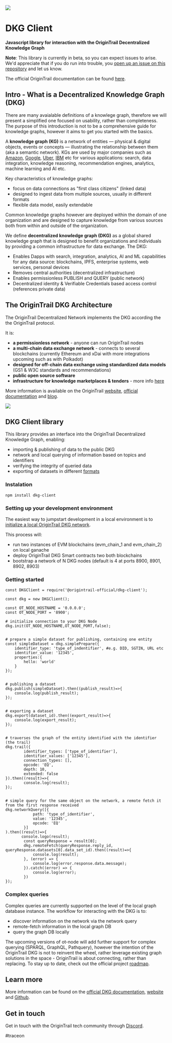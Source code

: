 ![](https://i.imgur.com/XkISdML.png)

# DKG Client

**Javascript library for interaction with the OriginTrail Decentralized Knowledge Graph**

**Note**: This library is currently in beta, so you can expect issues to arise. We'd appreciate that if you do run into trouble, you [open up an issue on this repository](https://github.com/OriginTrail/dkg-client/issues) and let us know. 

The official OriginTrail documentation can be found [here](https://docs.origintrail.io/en/latest/).


## Intro - What is a Decentralized Knowledge Graph (DKG)


There are many avaialable definitions of a knowlege graph, therefore we will present a simplified one focused on usability, rather than completeness. The purpose of this introduction is not to be a comprehensive guide for knowledge graphs, however it aims to get you started with the basics.

A **knowledge graph (KG)** is a network of entities — physical & digital objects, events or concepts — illustrating the relationship between them (aka a semantic network). KGs are used by major companies such as [Amazon](http://lunadong.com/talks/PG.pdf), [Google](https://en.wikipedia.org/wiki/Google_Knowledge_Graph), [Uber](https://www.youtube.com/watch?v=r3yMSl5NB_Q), [IBM](https://www.ibm.com/cloud/learn/knowledge-graph) etc for various applications: search, data integration, knowledge reasoning, recommendation engines, analytics, machine learning and AI etc.

Key characteristics of knowledge graphs:
* focus on data connections as "first class citizens" (linked data) 
* designed to ingest data from multiple sources, usually in different formats
* flexible data model, easily extendable

Common knowledge graphs however are deployed within the domain of one organization and are designed to capture knowledge from various sources both from within and outside of the organization.

We define **decentralized knowledge graph (DKG)** as a global shared knowledge graph that is designed to benefit organizations and individuals by providing a common infrastructure for data exchange. The DKG:

* Enables Dapps with search, integration, analytics, AI and ML capabilities for any data source: blockchains, IPFS, enterprise systems, web services, personal devices 
* Removes central authorities (decentralized infrastructure)
* Enables permissionless PUBLISH and QUERY (public network)
* Decentralized identity & Verifiable Credentials based access control (references private data)

## The OriginTrail DKG Architecture 

The OriginTrail Decentralized Network implements the DKG according the the OriginTrail protocol.

It is:

* **a permissionless network** - anyone can run OriginTrail nodes
* **a multi-chain data exchange network** - connects to several blockchains (currently Ethereum and xDai with more integrations upcoming such as with Polkadot)
* **designed for off-chain data exchange using standardized data models** (GS1 & W3C standards and recommendations)
* **public open source software**
* **infrastructure for knowledge marketplaces & tenders** - more info [here](https://www.youtube.com/watch?v=4uCxYGRh5fk)

More information is available on the OriginTrail [website](https://origintrail.io), [official documentation](https://docs.origintrail.io) and [blog](https://medium.com/origintrail).


![](https://i.imgur.com/yTNtZE1.png)



## DKG Client library

This library provides an interface into the OriginTrail Decentralized Knowledge Graph, enabling:

* importing & publishing of data to the public DKG
* network and local querying of information based on topics and identifiers
* verifying the integrity of queried data
* exporting of datasets in different [formats](https://docs.origintrail.io/en/latest/ODN-Functionalities/dataset-operations.html#supported-standards)

### Instalation

```
npm install dkg-client
```

### Setting up your development environment

The easiest way to jumpstart development in a local environment is to [initialize a local OriginTrail DKG network](https://github.com/OriginTrail/ot-node/tree/develop/tools/local-network-setup).

This process will:
* run two instances of EVM blockchains (evm_chain_1 and evm_chain_2) on local ganache
* deploy OriginTrail DKG Smart contracts two both blockchains
* bootstrap a network of N DKG nodes (default is 4 at ports 8900, 8901, 8902, 8903)


### Getting started


```javascript=
const DKGClient = require('@origintrail-official/dkg-client');

const dkg = new DKGClient();

const OT_NODE_HOSTNAME = '0.0.0.0';
const OT_NODE_PORT = '8900';

# initialize connection to your DKG Node
dkg.init(OT_NODE_HOSTNAME,OT_NODE_PORT,false);


# prepare a simple dataset for publishing, containing one entity
const simpleDataset = dkg.simplePrepare({
    identifier_type: 'type_of_indentifier', #e.g. DID, SGTIN, URL etc
    identifier_value: '12345',
    properties:{
        hello: 'world'
    }
});


# publishing a dataset
dkg.publish(simpleDataset).then((publish_result)=>{
    console.log(publish_result);
});


# exporting a dataset
dkg.export(dataset_id).then((export_result)=>{
    console.log(export_result);
});


# traverses the graph of the entity identified with the identifier (the trail)
dkg.trail({
        identifier_types: ['type_of_identifier'],
        identifier_values: ['12345'],
        connection_types: [],
        opcode: 'EQ',
        depth: 10,
        extended: false
}).then((result)=>{
        console.log(result);
});
    

# simple query for the same object on the network, a remote fetch it from the first response received    
dkg.networkQuery([{
            path: 'type_of_identifier',
            value: '12345',
            opcode: 'EQ'
        }]
).then((result)=>{
       console.logo(result);
        const queryResponse = result[0];
        dkg.remoteFetch(queryResponse.reply_id, queryResponse.datasets[0].data_set_id).then((result)=>{
            console.log(result);
        }, (error) => {
            console.log(error.response.data.message);
        }).catch((error) => {
            console.log(error);
        })
});

```

### Complex queries

Complex queries are currently supported on the level of the local graph database instance. The workflow for interacting with the DKG is to:

* discover information on the network via the network query
* remote-fetch information in the local graph DB
* query the graph DB locally

The upcoming versions of ot-node will add further support for complex querying (SPARQL, GraphQL, Pathquery), however the intention of the OriginTrail DKG is not to reinvent the wheel, rather leverage existing graph solutions in the space - OriginTrail is about connecting, rather than replacing. 
To stay up to date, check out the official project [roadmap](https://origintrail.io/roadmap).

## Learn more

More information can be found on the [official DKG documentation](https://docs.origintrail.io/), [website](https://origintrail.io) and [Github](https://github.com/OriginTrail).

## Get in touch

Get in touch with the OriginTrail tech community through [Discord](https://discordapp.com/invite/FCgYk2S). 


#traceon
